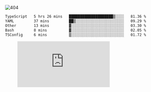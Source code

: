 ![404](https://user-images.githubusercontent.com/378023/89412096-6f759d80-d761-11ea-8c57-84b30ef3f2b1.png)

<!--START_SECTION:waka-->

```txt
TypeScript   5 hrs 26 mins   ████████████████████▒░░░░   81.36 %
YAML         37 mins         ██▒░░░░░░░░░░░░░░░░░░░░░░   09.29 %
Other        13 mins         ▓░░░░░░░░░░░░░░░░░░░░░░░░   03.30 %
Bash         8 mins          ▓░░░░░░░░░░░░░░░░░░░░░░░░   02.05 %
TSConfig     6 mins          ▒░░░░░░░░░░░░░░░░░░░░░░░░   01.72 %
```

<!--END_SECTION:waka-->
<figure><embed src="https://wakatime.com/share/@018b853e-267a-435d-a858-33e2b098b9d7/f3c3aa68-553a-4373-a9f9-2d456f62f780.svg"></embed></figure>
